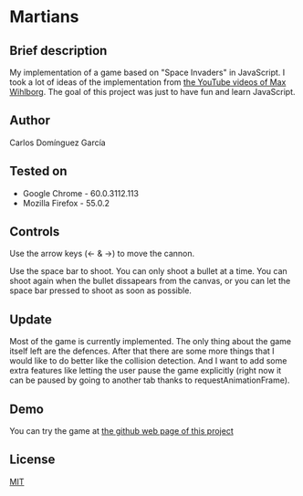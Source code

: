 # Martians


## Brief description
My implementation of a game based on "Space Invaders" in JavaScript. I took a lot of ideas of the implementation from [the YouTube videos of Max Wihlborg](https://www.youtube.com/watch?v=IerQ5M9p4YY).
The goal of this project was just to have fun and learn JavaScript.


## Author
Carlos Domínguez García


## Tested on
- Google Chrome   - 60.0.3112.113
- Mozilla Firefox - 55.0.2


## Controls
Use the arrow keys (<- & ->) to move the cannon.

Use the space bar to shoot. You can only shoot a bullet at a time. You can shoot again when the bullet dissapears from the canvas, or you can let the space bar pressed to shoot as soon as possible.


## Update
Most of the game is currently implemented. The only thing about the game itself left are the defences. After that there are some more things that I would like to do better like the collision detection. And I want to add some extra features like letting the user pause the game explicitly (right now it can be paused by going to another tab thanks to requestAnimationFrame).


## Demo
You can try the game at [the github web page of this project](https://carlosdg.github.io/SpaceInvadersGame/)


## License
[MIT](LICENSE)
